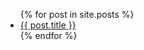 <ul>
  {% for post in site.posts %}
    <li>
      <a href="/FrontEnd-Basics{{ post.url }}" title="{{ post.title }}">{{ post.title }}</a>
    </li>
  {% endfor %}
</ul>